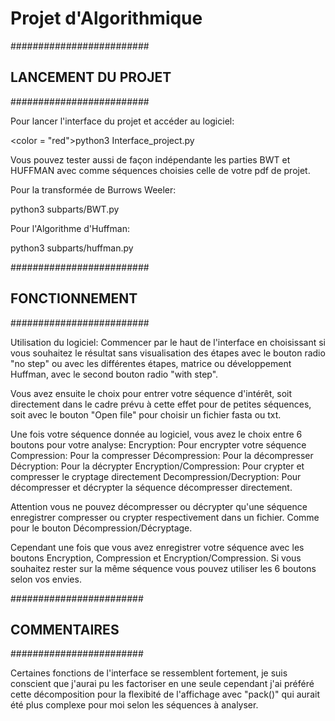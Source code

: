 # Projet d'Algorithmique

#########################

## LANCEMENT DU PROJET

#########################

Pour lancer l'interface du projet et accéder au logiciel:

<color = "red">python3 Interface_project.py</color>

Vous pouvez tester aussi de façon indépendante les parties BWT et HUFFMAN avec comme séquences choisies celle de votre pdf de projet.

Pour la transformée de Burrows Weeler:

python3 subparts/BWT.py


Pour l'Algorithme d'Huffman:

python3 subparts/huffman.py



#########################

## FONCTIONNEMENT

#########################

Utilisation du logiciel:
Commencer par le haut de l'interface en choisissant si vous souhaitez le résultat sans visualisation des étapes avec le bouton radio "no step" ou avec les différentes étapes, matrice ou développement Huffman, avec le second bouton radio "with step".

Vous avez ensuite le choix pour entrer votre séquence d'intérêt, soit directement dans le cadre prévu à cette effet pour de petites séquences, soit avec le bouton "Open file" pour choisir un fichier fasta ou txt.

Une fois votre séquence donnée au logiciel, vous avez le choix entre 6 boutons pour votre analyse:
Encryption: Pour encrypter votre séquence
Compression: Pour la compresser 
Décompression: Pour la décompresser
Décryption: Pour la décrypter
Encryption/Compression: Pour crypter et compresser le cryptage directement
Decompression/Decryption: Pour décompresser et décrypter la séquence décompresser directement.

Attention vous ne pouvez décompresser ou décrypter qu'une séquence enregistrer compresser ou crypter respectivement dans un fichier. Comme pour le bouton Décompression/Décryptage.

Cependant une fois que vous avez enregistrer votre séquence avec les boutons Encryption, Compression et Encryption/Compression. Si vous souhaitez rester sur la même séquence vous pouvez utiliser les 6 boutons selon vos envies.

########################

## COMMENTAIRES 

########################

Certaines fonctions de l'interface se ressemblent fortement, je suis conscient que j'aurai pu les factoriser en une seule cependant j'ai préféré cette décomposition pour la flexibité de l'affichage avec "pack()" qui aurait été plus complexe pour moi selon les séquences à analyser.






